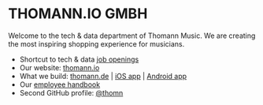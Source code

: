 # THOMANN.IO GMBH

Welcome to the tech & data department of Thomann Music. We are creating the most inspiring shopping experience for musicians.

- Shortcut to tech & data [job openings](https://thomann.io/jobs)
- Our website: [thomann.io](https://www.thomann.io)
- What we build: [thomann.de](https://www.thomann.de) | [iOS app](https://apps.apple.com/de/app/thomann-official/id1035256782) | [Android app](https://play.google.com/store/apps/details?id=de.thomann&hl=de&gl=US)
- Our [employee handbook](https://github.com/cookiefactory/handbook)
- Second GitHub profile: [@thomn](https://github.com/thomn)
